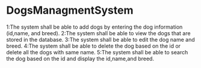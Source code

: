 # DogsManagmentSystem
1:The system shall be able to add dogs by entering the dog information (id,name, and breed).
2:The system shall be able to view the dogs that are stored in the database.
3:The system shall be able to edit the dog name and breed.
4:The system shall be able to delete the dog based on the id or delete all the dogs with same name.
5:The system shall be able to search the dog based on the id and display the id,name,and breed.
